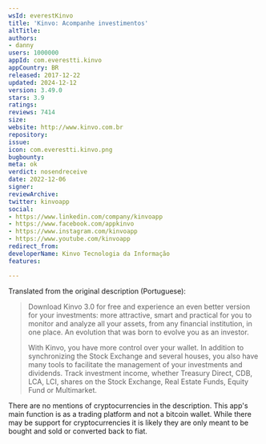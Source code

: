 ```yaml
---
wsId: everestKinvo
title: 'Kinvo: Acompanhe investimentos'
altTitle: 
authors:
- danny
users: 1000000
appId: com.everestti.kinvo
appCountry: BR
released: 2017-12-22
updated: 2024-12-12
version: 3.49.0
stars: 3.9
ratings: 
reviews: 7414
size: 
website: http://www.kinvo.com.br
repository: 
issue: 
icon: com.everestti.kinvo.png
bugbounty: 
meta: ok
verdict: nosendreceive
date: 2022-12-06
signer: 
reviewArchive: 
twitter: kinvoapp
social:
- https://www.linkedin.com/company/kinvoapp
- https://www.facebook.com/appkinvo
- https://www.instagram.com/kinvoapp
- https://www.youtube.com/kinvoapp
redirect_from: 
developerName: Kinvo Tecnologia da Informação
features: 

---
```


Translated from the original description (Portuguese):

> Download Kinvo 3.0 for free and experience an even better version for your investments: more attractive, smart and practical for you to monitor and analyze all your assets, from any financial institution, in one place. An evolution that was born to evolve you as an investor.
>
> With Kinvo, you have more control over your wallet. In addition to synchronizing the Stock Exchange and several houses, you also have many tools to facilitate the management of your investments and dividends. Track investment income, whether Treasury Direct, CDB, LCA, LCI, shares on the Stock Exchange, Real Estate Funds, Equity Fund or Multimarket.

There are no mentions of cryptocurrencies in the description. This app's main function is as a trading platform and not a bitcoin wallet. While there may be support for cryptocurrencies it is likely they are only meant to be bought and sold or converted back to fiat.